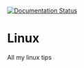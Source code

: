 [![Documentation Status](https://readthedocs.org/projects/jgphpc/badge/?version=latest)](https://jgphpc.readthedocs.io/en/latest/?badge=latest)

Linux
=====

All my linux tips
